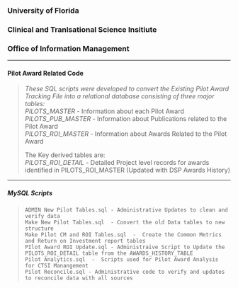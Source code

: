 		
### University of Florida
### Clinical and Tranlsational Science Insitiute
### Office of Information Management
_ _ _ _ _ _ _ 
#### Pilot Award Related Code
> _These SQL scripts were developed to convert the Existing Pilot Award Tracking File into_
> _a relational database consisting of three major tables:_  
>     *PILOTS_MASTER* - Information about each Pilot Award  
>     *PILOTS_PUB_MASTER* - Information about Publications related to the Pilot Award  
>     *PILOTS_ROI_MASTER* - Information about Awards Related to the Pilot Award  
>    
> The Key derived tables are:  
>     *PILOTS_ROI_DETAIL* - Detailed Project level records for awards identified in PILOTS_ROI_MASTER (Updated with DSP Awards History)  
   
_ _ _ _ _   
##### MySQL Scripts

>     ADMIN New Pilot Tables.sql - Administrative Updates to clean and verify data 
>     Make New Pilot Tables.sql  - Convert the old Data tables to new structure
>     Make Pilot CM and ROI Tables.sql  -  Create the Common Metrics and Return on Investment report tables
>     PIlot Award ROI Update.sql - Administraive Script to Update the PILOTS_ROI_DETAIL table from the AWARDS_HISTORY_TABLE
>     Pilot Analytics.sql  -  Scripts used for Pilot Award Analysis for CTSI Manangement
>     Pilot Reconcile.sql - Administrative code to verify and updates to reconcile data with all sources  	

